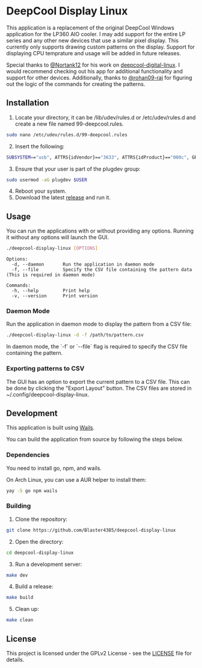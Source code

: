 # DeepCool Display Linux

This application is a replacement of the original DeepCool Windows application for the LP360 AIO cooler. I may add support for the entire LP series and any other new devices that use a similar pixel display. This currently only supports drawing custom patterns on the display. Support for displaying CPU temprature and usage will be added in future releases.

Special thanks to [@Nortank12](https://github.com/Nortank12) for his work on [deepcool-digital-linux](https://github.com/Nortank12/deepcool-digital-linux). I would recommend checking out his app for additional functionality and support for other devices. Additionally, thanks to [@rohan09-raj](https://github.com/rohan09-raj) for figuring out the logic of the commands for creating the patterns.

## Installation

1. Locate your directory, it can be /lib/udev/rules.d or /etc/udev/rules.d and create a new file named 99-deepcool.rules.
 ```bash
 sudo nano /etc/udev/rules.d/99-deepcool.rules
 ```
2. Insert the following:
 ```bash
SUBSYSTEM=="usb", ATTRS{idVendor}=="3633", ATTRS{idProduct}=="000c", GROUP="plugdev"
 ```
3. Ensure that your user is part of the plugdev group:
 ```bash
 sudo usermod -aG plugdev $USER
 ```
4. Reboot your system.
5. Download the latest [release](https://github.com/Blaster4385/deepcool-display-linux/releases/latest) and run it.

## Usage

You can run the applications with or without providing any options. Running it without any options will launch the GUI.

```bash
./deepcool-display-linux [OPTIONS] 
```

```
Options:
  -d, --daemon       Run the application in daemon mode
  -f, --file         Specify the CSV file containing the pattern data (This is required in daemon mode)

Commands:
  -h, --help         Print help
  -v, --version      Print version
```
### Daemon Mode
Run the application in daemon mode to display the pattern from a CSV file:

```bash
./deepcool-display-linux -d -f /path/to/pattern.csv
```

In daemon mode, the \`-f\` or \`--file\` flag is required to specify the CSV file containing the pattern.

### Exporting patterns to CSV

The GUI has an option to export the current pattern to a CSV file. This can be done by clicking the "Export Layout" button. The CSV files are stored in ~/.config/deepcool-display-linux.

## Development

This application is built using [Wails](https://wails.io).

You can build the application from source by following the steps below.

### Dependencies

You need to install go, npm, and wails.

On Arch Linux, you can use a AUR helper to install them:

```bash
yay -S go npm wails
```
### Building

1. Clone the repository:

```bash
git clone https://github.com/Blaster4385/deepcool-display-linux
```

2. Open the directory:

```bash
cd deepcool-display-linux
```
3. Run a development server:

```bash
make dev
```
4. Build a release:

```bash
make build
```
5. Clean up:

```bash
make clean
```
## License

This project is licensed under the GPLv2 License - see the [LICENSE](LICENSE) file for details.
